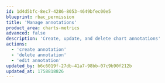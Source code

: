 ```yaml
---
id: 1d4d5bfc-8ec7-4286-8053-4649bfec00e5
blueprint: rbac_permission
title: 'Manage annotations'
product_area: charts-metrics
advanced: false
description: 'Create, update, and delete chart annotations'
actions:
  - 'create annotation'
  - 'delete annotation'
  - 'edit annotation'
updated_by: b6c6019f-27db-41a7-98bb-07c9b90f212b
updated_at: 1758818826
---
```

